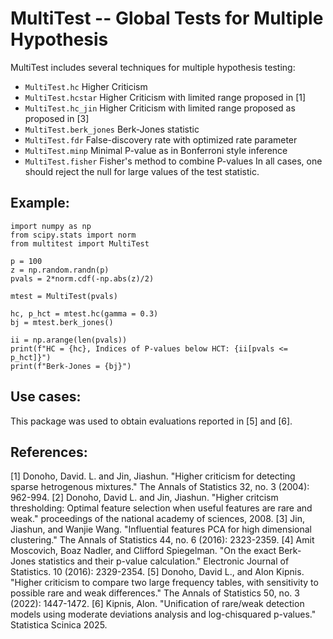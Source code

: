 # MultiTest -- Global Tests for Multiple Hypothesis

MultiTest includes several techniques for multiple hypothesis testing:
- ``MultiTest.hc`` Higher Criticism
- ``MultiTest.hcstar`` Higher Criticism with limited range proposed in [1]
- ``MultiTest.hc_jin`` Higher Criticism with limited range proposed as proposed in [3]
- ``MultiTest.berk_jones`` Berk-Jones statistic
- ``MultiTest.fdr`` False-discovery rate with optimized rate parameter
- ``MultiTest.minp`` Minimal P-value as in Bonferroni style inference
- ``MultiTest.fisher`` Fisher's method to combine P-values
In all cases, one should reject the null for large values of the test statistic.

## Example:
```
import numpy as np
from scipy.stats import norm
from multitest import MultiTest

p = 100
z = np.random.randn(p)
pvals = 2*norm.cdf(-np.abs(z)/2)

mtest = MultiTest(pvals)

hc, p_hct = mtest.hc(gamma = 0.3)
bj = mtest.berk_jones()

ii = np.arange(len(pvals))
print(f"HC = {hc}, Indices of P-values below HCT: {ii[pvals <= p_hct]}")
print(f"Berk-Jones = {bj}")
```

## Use cases: 
This package was used to obtain evaluations reported in [5] and [6].

## References:
[1] Donoho, David. L. and Jin, Jiashun. "Higher criticism for detecting sparse hetrogenous mixtures." The Annals of Statistics 32, no. 3 (2004): 962-994.
[2] Donoho, David L. and Jin, Jiashun. "Higher critcism thresholding: Optimal feature selection when useful features are rare and weak." proceedings of the national academy of sciences, 2008.
[3] Jin, Jiashun, and Wanjie Wang. "Influential features PCA for high dimensional clustering." The Annals of Statistics 44, no. 6 (2016): 2323-2359.
[4] Amit Moscovich, Boaz Nadler, and Clifford Spiegelman. "On the exact Berk-Jones statistics and their p-value calculation." Electronic Journal of Statistics. 10 (2016): 2329-2354.
[5] Donoho, David L., and Alon Kipnis. "Higher criticism to compare two large frequency tables, with sensitivity to possible rare and weak differences." The Annals of Statistics 50, no. 3 (2022): 1447-1472.
[6] Kipnis, Alon. "Unification of rare/weak detection models using moderate deviations analysis and log-chisquared p-values." Statistica Scinica 2025.